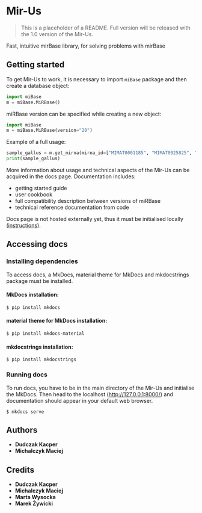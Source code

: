# Mir-Us
> This is a placeholder of a README. Full version will be released with the 1.0 version of the Mir-Us.

 Fast, intuitive mirBase library, for solving problems with mirBase

## Getting started
To get Mir-Us to work, it is necessary to import `miBase` package and then create a database object:
```python
import miBase
m = miBase.MiRBase()
```
miRBase version can be specified while creating a new object:
```python
import miBase
m = miBase.MiRBase(version="20")
```
Example of a full usage:
```python
sample_gallus = m.get_mirna(mirna_id=["MIMAT0001185", "MIMAT0025825", "MIMAT0007451"])
print(sample_gallus)
```
More information about usage and technical aspects of the Mir-Us can be acquired in the docs page.
Documentation includes:
- getting started guide
- user cookbook
- full compatibility description between versions of miRBase
- technical reference documentation from code

Docs page is not hosted externally yet, thus it must be initialised locally ([instructions](#accessing-docs)).

## Accessing docs
### Installing dependencies
To access docs, a MkDocs, material theme for MkDocs and mkdocstrings package must be installed.

#### MkDocs installation:
```commandline
$ pip install mkdocs
```
#### material theme for MkDocs installation:
```commandline
$ pip install mkdocs-material
```
#### mkdocstrings installation:
```commandline
$ pip install mkdocstrings
```
### Running docs
To run docs, you have to be in the main directory of the Mir-Us and initialise the MkDocs. Then head to the localhost (http://127.0.0.1:8000/) and documentation should appear in your default web browser.
```commandline
$ mkdocs serve
```

## Authors

- **Dudczak Kacper**
- **Michalczyk Maciej**

## Credits
- **Dudczak Kacper**
- **Michalczyk Maciej**
- **Marta Wysocka**
- **Marek Żywicki**

